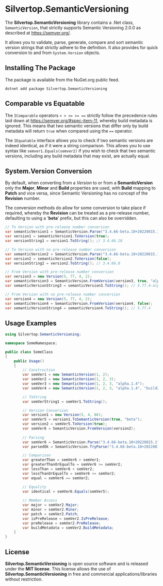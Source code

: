 # Silvertop.SemanticVersioning
The **Silvertop.SemanticVersioning** library contains a .Net class, `SemanticVersion`, that strictly supports Semantic Versioning 2.0.0 as described at https://semver.org/. 

It allows you to validate, parse, generate, compare and sort semantic version strings that strictly adhere to the definition. It also provides for quick conversion to and from `System.Version` objects.

## Installing The Package
The package is available from the NuGet.org public feed.
```shell
dotnet add package Silvertop.SemanticVersioning
```
## Comparable vs Equatable
The `IComparable` operators `< > <= >= ==` strictly follow the precedence rules laid down at https://semver.org/#spec-item-11, whereby build metadata is ignored. This means that two semantic versions that differ only by build metadata will return `true` when compared using the `==` operator.

The `IEquatable` interface allows you to check if two semantic versions are indeed identical, as if it were a string comparison. This allows you to use syntax like `semver1.Equals(semver2)` if you wish to check that two semantic versions, including any build metadata that may exist, are actually equal. 

## System.Version Conversion
By default, when converting from a *Version* to or from a **SemanticVersion** only the **Major**, **Minor** and **Build** properties are used, with **Build** mapping to **Patch** and vice versa, since Semantic Versioning has no concept of the **Revision** number.

The conversion methods do allow for some conversion to take place if required, whereby the **Revision** can be treated as a pre-release number, defaulting to using a '**beta**' prefix, but this can also be overridden. 
```csharp
// To Version with pre-release number conversion
var semanticVersion1 = SemanticVersion.Parse("3.4.66-beta.10+20220815.1");
var version1 = semanticVersion1.ToVersion(true);
var versionString1 = version1.ToString(); // 3.4.66.10

// To Version with no pre-release number conversion
var semanticVersion2 = SemanticVersion.Parse("3.4.66-beta.10+20220815.1");
var version2 = semanticVersion2.ToVersion(false);
var versionString2 = version2.ToString(); // 3.4.66.0

// From Version with pre-release number conversion
var version3 = new Version(5, 77, 4, 2);
var semanticVersion3 = SemanticVersion.FromVersion(version3, true, "alpha");
var semanticVersionString3 = semanticVersion3.ToString(); // 5.77.4-alpha.2

// From Version with no pre-release number conversion
var version4 = new Version(5, 77, 4, 2);
var semanticVersion4 = SemanticVersion.FromVersion(version4, false);
var semanticVersionString4 = semanticVersion4.ToString(); // 5.77.4
```

## Usage Examples
```csharp
using Silvertop.SemanticVersioning;

namespace SomeNamespace;

public class SomeClass
{
    public Usage()
    {
        // Construction
        var semVer1 = new SemanticVersion(1, 2);
        var semVer2 = new SemanticVersion(1, 2, 3);
        var semVer3 = new SemanticVersion(1, 2, 3, "alpha.1.4");
        var semVer4 = new SemanticVersion(1, 2, 3, "alpha.1.4", "build2656");

        // ToString
        var semVerString1 = semVer1.ToString();

        // Version Conversion
        var version1 = new Version(5, 4, 66);
        var semVer5 = version1.ToSemanticVersion(true, "beta");
        var version2 = semVer5.ToVersion(true);
        var semVer6 = SemanticVersion.FromVersion(version2);
    
        // Parsing
        var semVer6 = SemanticVersion.Parse("3.4.66-beta.10+20220815.1");
        var parsedOk = SemanticVersion.TryParse("3.4.66-beta.10+20220815.1", out var semVer7);

        // Comparison
        var greaterThan = semVer6 > semVer1;
        var greaterThanOrEqualTo = semVer6 >= semVer2;
        var lessThan = semVer6 < semVer2;
        var lessThanOrEqualTo = semVer6 <= semVer2;
        var equal = semVer6 == semVer2;

        // Equality
        var identical = semVer6.Equals(semVer5);
        
        // Member Access
        var major = semVer2.Major;
        var minor = semVer2.Minor;
        var patch = semVer2.Patch;
        var isPreRelease = semVer2.IsPreRelease;
        var preRelease = semVer2.PreRelease;
        var buildMetadata = semVer2.BuildMetadata;
    }
}
```

## License
**Silvertop.SemanticVersioning** is open source software and is released under the **MIT license**. This license allows the use of **Silvertop.SemanticVersioning** in free and commercial applications/libraries without restriction.